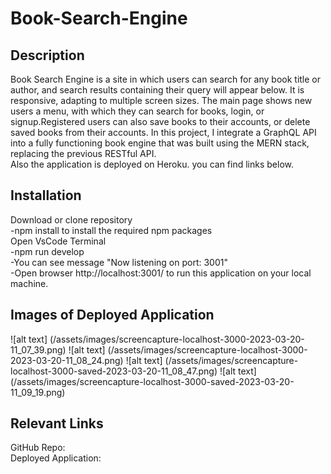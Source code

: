 # Book-Search-Engine


## Description

Book Search Engine is a site in which users can search for any book title or author, and search results containing their query will appear below.  It is responsive, adapting to multiple screen sizes. The main page shows new users a menu, with which they can search for books, login, or signup.Registered users can also save books to their accounts, or delete saved books from their accounts.
 In this project, I integrate a GraphQL API into a fully functioning book engine that was built using the MERN stack, replacing the previous RESTful API.<br>
 Also the application is deployed on Heroku. you can find links below.
 <br>

 ## Installation

 Download or clone repository<br>
-npm install to install the required npm packages<br>
Open VsCode Terminal<br>
-npm run develop<br>
-You can see message "Now listening on port: 3001"<br>
-Open browser http://localhost:3001/ to run this application on your local machine.<br>

## Images of Deployed Application
![alt text] (/assets/images/screencapture-localhost-3000-2023-03-20-11_07_39.png)
![alt text] (/assets/images/screencapture-localhost-3000-2023-03-20-11_08_24.png)
![alt text] (/assets/images/screencapture-localhost-3000-saved-2023-03-20-11_08_47.png)
![alt text] (/assets/images/screencapture-localhost-3000-saved-2023-03-20-11_09_19.png)




## Relevant Links
GitHub Repo:
<br>
Deployed Application:
<br>

